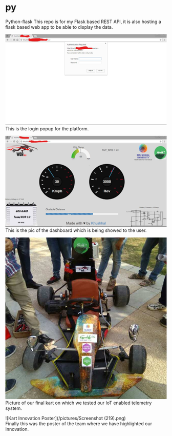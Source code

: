 # py
Python-flask
This repo is for my Flask based REST API, it is also hosting a flask based web app to be able to display the data.

![Login Page](/pictures/login.jpg)
This is the login popup for the platform.

![Dashboard Page](/pictures/dashboard.jpg)
This is the pic of the dashboard which is being showed to the user.

![Our kart pic](/pictures/wor.jpg)
Picture of our final kart on which we tested our IoT enabled telemetry system.

![Kart Innovation Poster](/pictures/Screenshot (219).png)</br>
Finally this was the poster of the team where we have highlighted our Innovation. 
